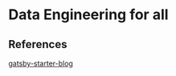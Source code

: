 # Data Engineering for all

## References

[gatsby-starter-blog](<https://www.gatsbyjs.com/starters/gatsbyjs/gatsby-starter-blog>)
